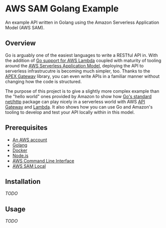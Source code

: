 # AWS SAM Golang Example

An example API written in Golang using the Amazon Serverless Application Model (AWS SAM).

## Overview

Go is arguably one of the easiest languages to write a RESTful API in. With the
addition of [Go support for AWS Lambda](https://aws.amazon.com/blogs/compute/announcing-go-support-for-aws-lambda/)
coupled with maturity of tooling around the [AWS Serverless Application Model](https://github.com/awslabs/serverless-application-model),
deploying the API to serverless infrastrucutre is becoming much simpler, too.
Thanks to the [APEX Gateway](github.com/apex/gateway) library, you can even
write APIs in a familiar manner without changing how the code is structured.

The purpose of this project is to give a slightly more complex example than the
"hello world" ones provided by Amazon to show how [Go's standard net/http](https://golang.org/pkg/net/http/)
package can play nicely in a serverless world with AWS [API Gateway](https://aws.amazon.com/api-gateway/)
and [Lambda](https://aws.amazon.com/lambda/). It also shows how you can use Go
and Amazon's tooling to develop and test your API locally within in this model.

## Prerequisites

* [An AWS account](https://aws.amazon.com/)
* [Golang](https://golang.org/doc/install)
* [Docker](https://docs.docker.com/install/#cloud)
* [Node.js](https://nodejs.org/en/download/)
* [AWS Command Line Interface](https://docs.aws.amazon.com/cli/latest/userguide/installing.html)
* [AWS SAM Local](https://github.com/awslabs/aws-sam-local#windows-linux-macos-with-npm-recommended)

## Installation

*TODO*

## Usage

*TODO*
